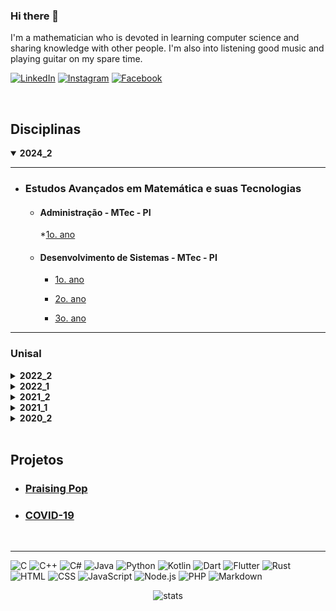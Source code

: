 ### Hi there 👋

I'm a mathematician who is devoted in learning computer science and sharing knowledge with other people. I'm also into listening good music and playing guitar on my spare time.

[![LinkedIn](https://img.shields.io/badge/LinkedIn-0077B5?style=for-the-badge&logo=linkedin&logoColor=white)](https://br.linkedin.com/in/eduardo-ono-b4a55420)
[![Instagram](https://img.shields.io/badge/Instagram-E4405F?style=for-the-badge&logo=instagram&logoColor=white)](https://www.instagram.com/eduardoono1973/)
[![Facebook](https://img.shields.io/badge/Facebook-1877F2?style=for-the-badge&logo=facebook&logoColor=white)](https://www.facebook.com/eduardo.ono/)

<br>

## Disciplinas

<details open>
  <summary>
    <strong>2024_2</strong>
  </summary>
  <section markdown="1">

---

* ### Estudos Avançados em Matemática e suas Tecnologias

  * #### Administração - MTec - PI

    *[1o. ano](https://github.com/eduardo-ono/Estudos-Avancados-em-Matematica-e-suas-Tecnologias/blob/main/administracao-mtec-pi/2024-1o-ano)

  * #### Desenvolvimento de Sistemas - MTec - PI

    * [1o. ano](https://github.com/eduardo-ono/Estudos-Avancados-em-Matematica-e-suas-Tecnologias/blob/main/desenvolvimento-de-sistemas-mtec-pi/2024-1o-ano)

    * [2o. ano](https://github.com/eduardo-ono/Estudos-Avancados-em-Matematica-e-suas-Tecnologias/blob/main/desenvolvimento-de-sistemas-mtec-pi/2024-2o-ano)

    * [3o. ano](https://github.com/eduardo-ono/Estudos-Avancados-em-Matematica-e-suas-Tecnologias/blob/main/desenvolvimento-de-sistemas-mtec-pi/2024-3o-ano)

---

  </section>
</details>

### Unisal

<details>
  <summary>
    <strong>2022_2</strong>
  </summary>
  <section markdown="1">

---
* #### GTADS2AN - Sistemas Operacionais Embarcados e IoT

    * [Sistemas Operacionais](https://github.com/eduardo-ono/Sistemas-Operacionais)
    * [Sistemas Embarcados](https://github.com/eduardo-ono/Sistemas-Embarcados)

* #### GTADS4AN - Desenvolvimento para Dispositivo Móvel, Web e Game

    * [Desenvolvimento Web](https://github.com/eduardo-ono/Desenvolvimento-Web)
    * [Desenvolvimento Web (Back-End)](https://github.com/eduardo-ono/Desenvolvimento-Web_Back-End)
    * [Desenvolvimento Mobile](https://github.com/eduardo-ono/Desenvolvimento-Mobile)
    * [Jogos Digitais](https://github.com/eduardo-ono/Jogos-Digitais)

* #### GECO8AN - [Teoria de Grafos e Aplicações](https://github.com/eduardo-ono/Teoria-dos-Grafos-e-Aplicacoes)
---

  </section>
</details>

<details>
  <summary>
    <strong>2022_1</strong>
  </summary>
  <section markdown="1">

  ---
* #### GTADS1AN - [Introdução à Programação](https://github.com/eduardo-ono/Introducao-a-Programacao)

  * #### GTADS3AN - [Estrutura de Dados](https://github.com/eduardo-ono/Estrutura-de-Dados)

  * #### GECO5AN - Desenvolvimento de Dispositivo Móvel, Web e Game
    * [Desenvolvimento Web](https://github.com/eduardo-ono/Desenvolvimento-Web)
    * [Desenvolvimento Web (Back-End)](https://github.com/eduardo-ono/Desenvolvimento-Web_Back-End)
    * [Desenvolvimento Mobile](https://github.com/eduardo-ono/Desenvolvimento-Mobile)
    * [Jogos Digitais](https://github.com/eduardo-ono/Jogos-Digitais)
  ---

  </section>
</details>

<details>
  <summary>
    <strong>2021_2</strong>
  </summary>
  <section markdown="1">

  ---
  * #### GTADS2AN - Sistemas Operacionais Embarcados e IoT
    * [Sistemas Operacionais](https://github.com/eduardo-ono/Sistemas-Operacionais)
    * [Sistemas Embarcados](https://github.com/eduardo-ono/Sistemas-Embarcados)

  * #### GTADS4AN - Desenvolvimento para Dispositivo Móvel, Web e Game
    * [Desenvolvimento Web](https://github.com/eduardo-ono/Desenvolvimento-Web)
    * [Desenvolvimento Web (Back-End)](https://github.com/eduardo-ono/Desenvolvimento-Web_Back-End)
    * [Desenvolvimento Mobile](https://github.com/eduardo-ono/Desenvolvimento-Mobile)
    * [Jogos Digitais](https://github.com/eduardo-ono/Jogos-Digitais)
  ---

  </section>
</details>

<details>
  <summary>
    <strong>2021_1</strong>
  </summary>
  <section markdown="1">

  ---
  * #### GECO5AN - Desenvolvimento para Dispositivo Móvel, Web e Game
    * [Desenvolvimento Web](https://github.com/eduardo-ono/desenvolvimento-web)
    * [Desenvolvimento Web (Back-End)](https://github.com/eduardo-ono/desenvolvimento-web_back-end)
    * [Desenvolvimento Mobile](https://github.com/eduardo-ono/desenvolvimento-mobile)
    * [Jogos Digitais](https://github.com/eduardo-ono/jogos-digitais)

  * #### GECO7AN - [Sistemas Embarcados](https://github.com/eduardo-ono/Sistemas-Embarcados)

  * #### GECO7AN - [Sistemas Operacionais](https://github.com/eduardo-ono/Sistemas-Operacionais)
  ---

  </section>
</details>

<details>
  <summary>
    <strong>2020_2</strong>
  </summary>
  <section markdown="1">

  ---
  * #### GECO6AN - Organização de Computadores

  * #### GTADS2AN - Sistemas Operacionais Embarcados e IoT

  * #### GTADS4AN - Desenvolvimento para Dispositivo Móvel, Web e Game
  ---

  </section>
</details>

<br>

## Projetos

  * ### [Praising Pop](https://eduardo-ono.github.io/Praising-Pop/)
  * ### [COVID-19](https://eduardo-ono.github.io/eduardo-ono/covid-19/index.html)

<br><hr>

![C](https://img.shields.io/badge/C-00599C?style=for-the-badge&logo=c&logoColor=white)
![C++](https://img.shields.io/badge/C%2B%2B-00599C?style=for-the-badge&logo=c%2B%2B&logoColor=white)
![C#](https://img.shields.io/badge/C%23-239120?style=for-the-badge&logo=c-sharp&logoColor=white)
![Java](https://img.shields.io/badge/Java-ED8B00?style=for-the-badge&logo=java&logoColor=white)
![Python](https://img.shields.io/badge/Python-14354C?style=for-the-badge&logo=python&logoColor=white)
![Kotlin](https://img.shields.io/badge/Kotlin-0095D5?&style=for-the-badge&logo=kotlin&logoColor=white)
![Dart](https://img.shields.io/badge/Dart-0175C2?style=for-the-badge&logo=dart&logoColor=white)
![Flutter](https://img.shields.io/badge/Flutter-02569B?style=for-the-badge&logo=flutter&logoColor=white)
![Rust](https://img.shields.io/badge/Rust-000000?style=for-the-badge&logo=rust&logoColor=white)
![HTML](https://img.shields.io/badge/HTML-239120?style=for-the-badge&logo=html5&logoColor=white)
![CSS](https://img.shields.io/badge/CSS-239120?&style=for-the-badge&logo=css3&logoColor=white)
![JavaScript](https://img.shields.io/badge/JavaScript-F7DF1E?style=for-the-badge&logo=javascript&logoColor=black)
![Node.js](https://img.shields.io/badge/Node.js-43853D?style=for-the-badge&logo=node.js&logoColor=white)
![PHP](https://img.shields.io/badge/PHP-777BB4?style=for-the-badge&logo=php&logoColor=white)
![Markdown](https://img.shields.io/badge/Markdown-000000?style=for-the-badge&logo=markdown&logoColor=white)

<p align="center">

<img src="https://github-readme-stats.vercel.app/api/top-langs/?username=eduardo-ono&theme=dark" alt="stats">

</p>

<!--
**eduardo-ono/eduardo-ono** is a ✨ _special_ ✨ repository because its `README.md` (this file) appears on your GitHub profile.

Here are some ideas to get you started:

- 🔭 I’m currently working on ...
- 🌱 I’m currently learning ...
- 👯 I’m looking to collaborate on ...
- 🤔 I’m looking for help with ...
- 💬 Ask me about ...
- 📫 How to reach me: ...
- 😄 Pronouns: ...
- ⚡ Fun fact: ...
-->
